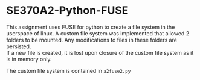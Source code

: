 # SE370A2-Python-FUSE
This assignment uses FUSE for python to create a file system in the userspace of linux. A custom file system was implemented that allowed 2 folders to be mounted. Any modifications to files in these folders are persisted.    
If a new file is created, it is lost upon closure of the custom file system as it is in memory only.

The custom file system is contained in ``a2fuse2.py``
